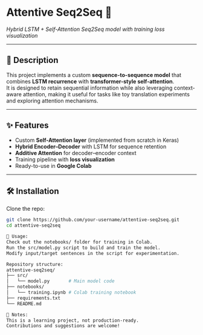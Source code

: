 # Attentive Seq2Seq 🚀
*Hybrid LSTM + Self-Attention Seq2Seq model with training loss visualization*

---

## 📌 Description
This project implements a custom **sequence-to-sequence model** that combines **LSTM recurrence** with **transformer-style self-attention**.  
It is designed to retain sequential information while also leveraging context-aware attention, making it useful for tasks like toy translation experiments and exploring attention mechanisms.

---

## ✨ Features
- Custom **Self-Attention layer** (implemented from scratch in Keras)
- **Hybrid Encoder–Decoder** with LSTM for sequence retention
- **Additive Attention** for decoder–encoder context
- Training pipeline with **loss visualization**
- Ready-to-use in **Google Colab**

---

## 🛠 Installation
Clone the repo:
```bash
git clone https://github.com/your-username/attentive-seq2seq.git
cd attentive-seq2seq

🚀 Usage:
Check out the notebooks/ folder for training in Colab.
Run the src/model.py script to build and train the model.
Modify input/target sentences in the script for experimentation.

Repository structure:
attentive-seq2seq/
├── src/
│   └── model.py       # Main model code
├── notebooks/
│   └── training.ipynb # Colab training notebook
├── requirements.txt
└── README.md

📝 Notes:
This is a learning project, not production-ready.
Contributions and suggestions are welcome!